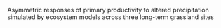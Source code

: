Asymmetric responses of primary productivity to altered
precipitation simulated by ecosystem models across
three long-term grassland sites
